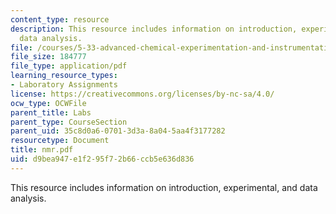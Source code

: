 ```yaml
---
content_type: resource
description: This resource includes information on introduction, experimental, and
  data analysis.
file: /courses/5-33-advanced-chemical-experimentation-and-instrumentation-fall-2007/d9bea947e1f295f72b66ccb5e636d836_nmr.pdf
file_size: 184777
file_type: application/pdf
learning_resource_types:
- Laboratory Assignments
license: https://creativecommons.org/licenses/by-nc-sa/4.0/
ocw_type: OCWFile
parent_title: Labs
parent_type: CourseSection
parent_uid: 35c8d0a6-0701-3d3a-8a04-5aa4f3177282
resourcetype: Document
title: nmr.pdf
uid: d9bea947-e1f2-95f7-2b66-ccb5e636d836
---
```

This resource includes information on introduction, experimental, and data analysis.